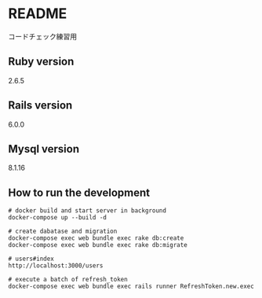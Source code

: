 # README

コードチェック練習用

## Ruby version
2.6.5

## Rails version
6.0.0

## Mysql version
8.1.16

## How to run the development
```
# docker build and start server in background
docker-compose up --build -d

# create dabatase and migration
docker-compose exec web bundle exec rake db:create
docker-compose exec web bundle exec rake db:migrate

# users#index
http://localhost:3000/users

# execute a batch of refresh_token
docker-compose exec web bundle exec rails runner RefreshToken.new.exec
```
